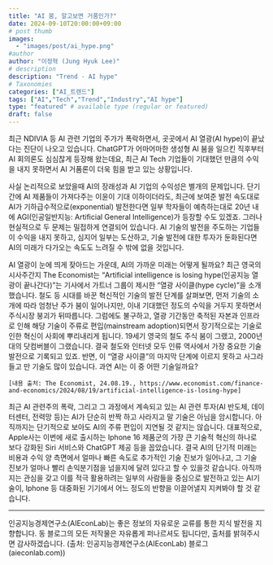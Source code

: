 ```yaml
---
title: "AI 붐, 알고보면 거품인가?"
date: 2024-09-10T20:00:00+09:00
# post thumb
images:
  - "images/post/ai_hype.png"
#author
author: "이정혁 (Jung Hyuk Lee)"
# description
description: "Trend - AI hype"
# Taxonomies
categories: ["AI_트렌드"]
tags: ["AI","Tech","Trend","Industry","AI hype"]
type: "featured" # available type (regular or featured)
draft: false
---
```


최근 NDIVIA 등 AI 관련 기업의 주가가 폭락하면서, 곳곳에서 AI 열광(AI hype)이 끝났다는 진단이 나오고 있습니다. 
ChatGPT가 어마어마한 생성형 AI 붐을 일으킨 직후부터 AI 회의론도 심심찮게 등장해 왔는데요, 최근 AI Tech 기업들이 기대했던 만큼의 수익을 내지 못하면서 AI 거품론이 더욱 힘을 받고 있는 상황입니다.

사실 논리적으로 보았을때 AI의 장래성과 AI 기업의 수익성은 별개의 문제입니다. 
단기간에 AI 제품들이 가져다주는 이윤이 기대 이하이더라도, 최근에 보여준 발전 속도대로 AI가 기하급수적으로(exponential) 발전한다면 일부 학자들이 예측하는대로 20년 내에 AGI(인공일반지능: Artificial General Intelligence)가 등장할 수도 있겠죠. 
그러나 현실적으로 두 문제는 밀접하게 연결되어 있습니다. AI 기술의 발전을 주도하는 기업들이 수익을 내지 못하고, 심지어 일부는 도산하고, 기술 발전에 대한 투자가 둔화된다면 AI의 미래가 다가오는 속도도 느려질 수 밖에 없을 것입니다.

AI 열광이 눈에 띄게 잦아드는 가운데, AI의 가까운 미래는 어떻게 될까요? 
최근 영국의 시사주간지 The Economist는 “Artificial intelligence is losing hype(인공지능 열광이 끝나간다)”는 기사에서 가트너 그룹이 제시한 “열광 사이클(hype cycle)”을 소개했습니다. 
철도 등 시대를 바꾼 혁신적인 기술의 발전 단계를 살펴보면, 먼저 기술의 소개에 따라 엄청난 주가 붐이 일어나지만, 이내 기대했던 정도의 수익을 거두지 못하면서 주식시장 붕괴가 뒤따릅니다. 
그럼에도 불구하고, 열광 기간동안 축적된 자본과 인프라로 인해 해당 기술이 주류로 편입(mainstream adoption)되면서 장기적으로는 기술로 인한 혁신이 사회에 뿌리내리게 됩니다. 
19세기 영국의 철도 주식 붐이 그랬고, 2000년대의 닷컴버블이 그랬습니다. 결국 철도와 인터넷 모두 인류 역사에서 가장 중요한 기술 발전으로 기록되고 있죠. 
반면, 이 “열광 사이클”의 마지막 단계에 이르지 못하고 사그라들고 만 기술도 많이 있습니다. 과연 AI는 이 중 어떤 기술일까요?

    [내용 출처: The Economist, 24.08.19., https://www.economist.com/finance-and-economics/2024/08/19/artificial-intelligence-is-losing-hype]
    
최근 AI 관련주의 폭락, 그리고 그 과정에서 계속되고 있는 AI 관련 투자(AI 반도체, 데이터센터, 전력망 등)는 AI가 단순히 반짝 하고 사라지고 말 기술은 아님을 암시합니다. 
아직까지는 단기적으로 보아도 AI의 주류 편입이 지연될 것 같지는 않습니다. 대표적으로, Apple사는 이번에 새로 출시하는 Iphone 16 제품군의 가장 큰 기술적 혁신의 하나로 보다 강화된 Siri 서비스와 ChatGPT 제공 등을 꼽았습니다. 
결국 AI의 단기적 미래는 비용과 수익 양 측면에서 얼마나 빠른 속도로 추가적인 기술 진보가 일어나고, 그 기술 진보가 얼마나 빨리 손익분기점을 넘을지에 달려 있다고 할 수 있을것 같습니다.
아직까지는 관심을 갖고 이를 적극 활용하려는 일부의 사람들을 중심으로 발전하고 있는 AI기술이, Iphone 등 대중화된 기기에서 어느 정도의 반향을 이끌어낼지 지켜봐야 할 것 같습니다.  

<hr>

인공지능경제연구소(AIEconLab)는 좋은 정보의 자유로운 교류를 통한 지식 발전을 지향합니다. 동 블로그의 모든 저작물은 자유롭게 퍼나르셔도 됩니다만, 출처를 밝혀주시면 감사하겠습니다. 
(출처: 인공지능경제연구소(AIEconLab) 블로그(aieconlab.com))
